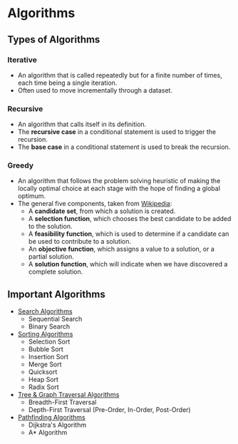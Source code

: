 # Algorithms

## Types of Algorithms

### Iterative

- An algorithm that is called repeatedly but for a finite number of times, each time being a single iteration.
- Often used to move incrementally through a dataset.

### Recursive

- An algorithm that calls itself in its definition.
- The **recursive case** in a conditional statement is used to trigger the recursion.
- The **base case** in a conditional statement is used to break the recursion.

### Greedy

- An algorithm that follows the problem solving heuristic of making the locally optimal choice at each stage with the hope of finding a global optimum.
- The general five components, taken from [Wikipedia](http://en.wikipedia.org/wiki/Greedy_algorithm#Specifics):
    - A **candidate set**, from which a solution is created.
    - A **selection function**, which chooses the best candidate to be added to the solution.
    - A **feasibility function**, which is used to determine if a candidate can be used to contribute to a solution.
    - An **objective function**, which assigns a value to a solution, or a partial solution.
    - A **solution function**, which will indicate when we have discovered a complete solution.

## Important Algorithms

- [Search Algorithms](2.1%20-%20Search%20Algorithms.md)
    - Sequential Search
    - Binary Search
- [Sorting Algorithms](2.2%20-%20Sorting%20Algorithms.md)
    - Selection Sort
    - Bubble Sort
    - Insertion Sort
    - Merge Sort
    - Quicksort
    - Heap Sort
    - Radix Sort
- [Tree & Graph Traversal Algorithms](2.3%20-%20Tree%20&%20Graph%20Traversal%20Algorithms.md)
    - Breadth-First Traversal
    - Depth-First Traversal (Pre-Order, In-Order, Post-Order)
- [Pathfinding Algorithms](2.4%20-%20-Pathfinding%20Algorithms.md)
    - Dijkstra's Algorithm
    - A* Algorithm
